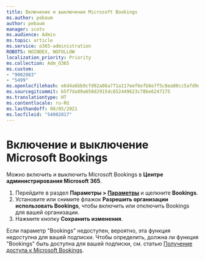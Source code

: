 ```yaml
---
title: Включение и выключение Microsoft Bookings
ms.author: pebaum
author: pebaum
manager: scotv
ms.audience: Admin
ms.topic: article
ms.service: o365-administration
ROBOTS: NOINDEX, NOFOLLOW
localization_priority: Priority
ms.collection: Adm_O365
ms.custom:
- "9002883"
- "5499"
ms.openlocfilehash: e6d4a6bb9cfd92a06a771a117eef6efb8e7f5c8ea80cc5afd9daa619f4bd3079
ms.sourcegitcommit: b5f7da89a650d2915dc652449623c78be6247175
ms.translationtype: HT
ms.contentlocale: ru-RU
ms.lasthandoff: 08/05/2021
ms.locfileid: "54002817"
---
```

# <a name="enable-or-disable-microsoft-bookings"></a>Включение и выключение Microsoft Bookings

Можно включить и выключить Microsoft Bookings в **Центре администрирования Microsoft 365**.

1. Перейдите в раздел **Параметры > [Параметры](https://admin.microsoft.com/Adminportal/Home?source=applauncher#/Settings/Services)** и щелкните **Bookings**.
2. Установите или снимите флажок **Разрешить организации использовать Bookings**, чтобы включить или отключить Bookings для вашей организации.
3. Нажмите кнопку **Сохранить изменения**.

Если параметр "Bookings" недоступен, вероятно, эта функция недоступна для вашей подписки. Чтобы определить, должна ли функция "Bookings" быть доступна для вашей подписки, см. статью [Получение доступа к Microsoft Bookings](https://support.microsoft.com/en-us/office/get-access-to-microsoft-bookings-5382dc07-aaa5-45c9-8767-502333b214ce).
